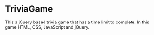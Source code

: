 # TriviaGame
This a jQuery based trivia game that has a time limit to complete. In this game HTML, CSS, JavaScript and jQuery.

